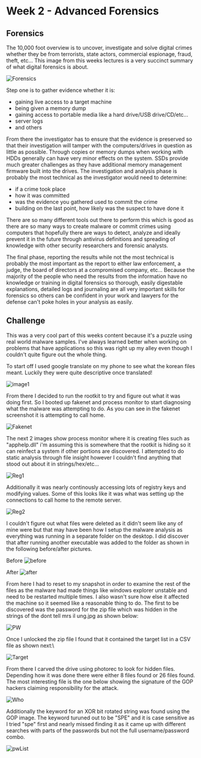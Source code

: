 # Week 2 - Advanced Forensics

## Forensics

The 10,000 foot overview is to uncover, investigate and solve digital crimes whether they be from terrorists, state actors, commercial espionage, fraud, theft, etc... This image from this weeks lectures is a very succinct summary of what digital forensics is about. 

<img src="Forensics.png" alt="Forensics" class="inline"/>

Step one is to gather evidence whether it is:
- gaining live access to a target machine
- being given a memory dump
- gaining access to portable media like a hard drive/USB drive/CD/etc...
- server logs
- and others

From there the investigator has to ensure that the evidence is preserved so that their investigation will tamper with the computers/drives in question as little as possible.  Through copies or memory dumps when working with HDDs generally can have very minor effects on the system.  SSDs provide much greater challenges as they have additional memory management firmware built into the drives. The investigation and analysis phase is probably the most technical as the investigator would need to determine:
- if a crime took place
- how it was committed
- was the evidence you gathered used to commit the crime
- building on the last point, how likely was the suspect to have done it

There are so many different tools out there to perform this which is good as there are so many ways to create malware or commit crimes using computers that hopefully there are ways to detect, analyze and ideally prevent it in the future through antivirus definitions and spreading of knowledge with other security researchers and forensic analysts.

The final phase, reporting the results while not the most technical is probably the most important as the report to either law enforcement, a judge, the board of directors at a compromised company, etc...  Because the majority of the people who need the results from the information have no knowledge or training in digital forensics so thorough, easily digestable explanations, detailed logs and journaling are all very important skills for forensics so others can be confident in your work and lawyers for the defense can't poke holes in your analysis as easily.

## Challenge

This was a very cool part of this weeks content because it's a puzzle using real world malware samples.  I've always learned better when working on problems that have applications so this was right up my alley even though I couldn't quite figure out the whole thing.

To start off I used google translate on my phone to see what the korean files meant.  Luckily they were quite descriptive once translated!

<img src="image1.png" alt="image1" class="inline"/>

From there I decided to run the rootkit to try and figure out what it was doing first.  So I booted up fakenet and process monitor to start diagnosing what the malware was attempting to do. As you can see in the fakenet screenshot it is attempting to call home.

<img src="Fakenet.png" alt="Fakenet" class="inline"/>

The next 2 images show process monitor where it is creating files such as "apphelp.dll" i'm assuming this is somewhere that the rootkit is hiding so it can reinfect a system if other portions are discovered.  I attempted to do static analysis through file insight however I couldn't find anything that stood out about it in strings/hex/etc... 

<img src="Reg1.png" alt="Reg1" class="inline"/>

Additionally it was nearly continously accessing lots of registry keys and modifying values.  Some of this looks like it was what was setting up the connections to call home to the remote server. 

<img src="Reg2.png" alt="Reg2" class="inline"/>

I couldn't figure out what files were deleted as it didn't seem like any of mine were but that may have been how I setup the malware analysis as everything was running in a separate folder on the desktop.  I did discover that after running another executable was added to the folder as shown in the following before/after pictures.

Before
<img src="before.png" alt="before" class="inline"/>

After
<img src="after.png" alt="after" class="inline"/>

From here I had to reset to my snapshot in order to examine the rest of the files as the malware had made things like windows explorer unstable and need to be restarted multiple times.  I also wasn't sure how else it affected the machine so it seemed like a reasonable thing to do. The first to be discovered was the password for the zip file which was hidden in the strings of the dont tell mrs il ung.jpg as shown below:

<img src="PW.png" alt="PW" class="inline"/>

Once I unlocked the zip file I found that it contained the target list in a CSV file as shown next:\

<img src="Target.png" alt="Target" class="inline"/>

From there I carved the drive using photorec to look for hidden files.  Depending how it was done there were either 8 files found or 26 files found.  The most interesting file is the one below showing the signature of the GOP hackers claiming responsibility for the attack.  

<img src="Who.png" alt="Who" class="inline"/>

Additionally the keyword for an XOR bit rotated string was found using the GOP image.  The keyword turuned out to be "SPE" and it is case sensitive as I tried "spe" first and nearly missed finding it as it came up with different searches with parts of the passwords but not the full username/password combo.

<img src="pwList.png" alt="pwList" class="inline"/>
